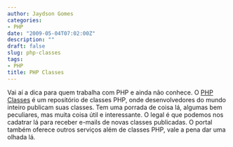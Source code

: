 ```yaml
---
author: Jaydson Gomes
categories:
- PHP
date: "2009-05-04T07:02:00Z"
description: ""
draft: false
slug: php-classes
tags:
- PHP
title: PHP Classes
---
```


Vai aí a dica para quem trabalha com PHP e ainda não conhece.
O [PHP Classes](http://www.phpclasses.org/) é um repositório de classes PHP, onde desenvolvedores do mundo inteiro publicam suas classes.
Tem uma porrada de coisa lá, algumas bem peculiares, mas muita coisa útil e interessante.
O legal é que podemos nos cadatrar lá para receber e-mails de novas classes publicadas.
O portal também oferece outros serviços além de classes PHP, vale a pena dar uma olhada lá.
